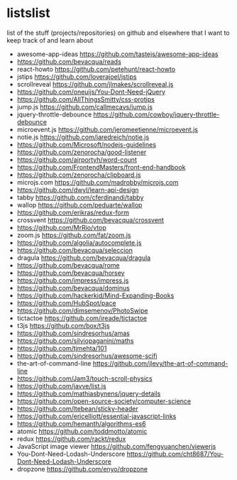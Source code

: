 # listslist
list of the stuff (projects/repositories) on github and elsewhere that I want to keep track of and learn about

* awesome-app-ideas https://github.com/tastejs/awesome-app-ideas
* https://github.com/bevacqua/reads
* react-howto https://github.com/petehunt/react-howto
* jstips https://github.com/loverajoel/jstips
* scrollreveal https://github.com/jlmakes/scrollreveal.js
* https://github.com/oneuijs/You-Dont-Need-jQuery
* https://github.com/AllThingsSmitty/css-protips
* jump.js https://github.com/callmecavs/jump.js
* jquery-throttle-debounce https://github.com/cowboy/jquery-throttle-debounce
* microevent.js https://github.com/jeromeetienne/microevent.js
* notie.js https://github.com/jaredreich/notie.js
* https://github.com/Microsoft/nodejs-guidelines
* https://github.com/zenorocha/good-listener
* https://github.com/airportyh/word-count
* https://github.com/FrontendMasters/front-end-handbook
* https://github.com/zenorocha/clipboard.js
* microjs.com https://github.com/madrobby/microjs.com
* https://github.com/dwyl/learn-api-design
* tabby https://github.com/cferdinandi/tabby
* wallop https://github.com/peduarte/wallop
* https://github.com/erikras/redux-form
* crossvent https://github.com/bevacqua/crossvent
* https://github.com/MrRio/vtop
* zoom.js https://github.com/fat/zoom.js
* https://github.com/algolia/autocomplete.js
* https://github.com/bevacqua/seleccion
* dragula https://github.com/bevacqua/dragula
* https://github.com/bevacqua/rome
* https://github.com/bevacqua/horsey
* https://github.com/impress/impress.js
* https://github.com/bevacqua/dominus
* https://github.com/hackerkid/Mind-Expanding-Books
* https://github.com/HubSpot/pace
* https://github.com/dimsemenov/PhotoSwipe
* tictactoe https://github.com/ireade/tictactoe
* t3js https://github.com/box/t3js
* https://github.com/sindresorhus/amas
* https://github.com/silviopaganini/maths
* https://github.com/tjmehta/101
* https://github.com/sindresorhus/awesome-scifi
* the-art-of-command-line https://github.com/jlevy/the-art-of-command-line
* https://github.com/Jam3/touch-scroll-physics
* https://github.com/javve/list.js
* https://github.com/mathiasbynens/jquery-details
* https://github.com/open-source-society/computer-science
* https://github.com/ltebean/sticky-header
* https://github.com/ericelliott/essential-javascript-links
* https://github.com/hemanth/algorithms-es6
* atomic https://github.com/toddmotto/atomic
* redux https://github.com/rackt/redux
* JavaScript image viewer https://github.com/fengyuanchen/viewerjs
* You-Dont-Need-Lodash-Underscore https://github.com/cht8687/You-Dont-Need-Lodash-Underscore
* dropzone https://github.com/enyo/dropzone
